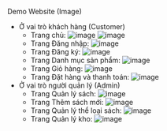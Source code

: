 Demo Website (Image)
- Ở vai trò khách hàng (Customer)
  + Trang chủ:
  ![image](https://github.com/quidev2505/Selling_Book_Online/assets/116015910/b4b33174-1cc4-4e8f-8572-9db4f210d4dc)
  ![image](https://github.com/quidev2505/Selling_Book_Online/assets/116015910/d3f84a09-0ef9-41de-8918-89e5a3713de7)
  + Trang Đăng nhập:
  ![image](https://github.com/quidev2505/Selling_Book_Online/assets/116015910/57f12a61-8aea-4d40-981b-43b294c5a617)
  + Trang Đăng ký:
  ![image](https://github.com/quidev2505/Selling_Book_Online/assets/116015910/a9a086d8-aee9-44c7-bb9a-02649c6ef7a3)
  + Trang Danh mục sản phẩm:
  ![image](https://github.com/quidev2505/Selling_Book_Online/assets/116015910/4ef795f4-4a7b-40e3-882d-9c3a015396b8)
  + Trang Giỏ hàng:
  ![image](https://github.com/quidev2505/Selling_Book_Online/assets/116015910/50f0bfc3-bb64-44a0-8997-49fa64db2766)
  + Trang Đặt hàng và thanh toán:
  ![image](https://github.com/quidev2505/Selling_Book_Online/assets/116015910/c4041526-f394-48dd-b611-5cb151024ada)
- Ở vai trò người quản lý (Admin)
  + Trang Quản lý sách:
  ![image](https://github.com/quidev2505/Selling_Book_Online/assets/116015910/bd0decb3-611d-46e7-9800-cc0df4c79c18)
  + Trang Thêm sách mới:
  ![image](https://github.com/quidev2505/Selling_Book_Online/assets/116015910/7ee091a9-ba2c-459c-a7c9-fcf32bbc5ba7)
  + Trang Quản lý thể loại sách:
  ![image](https://github.com/quidev2505/Selling_Book_Online/assets/116015910/ee62e565-2f06-4941-a74e-33eb50b0a89b)
  + Trang Quản lý kho:
  ![image](https://github.com/quidev2505/Selling_Book_Online/assets/116015910/564afdae-874c-482b-963e-b3d83bd32aab)
